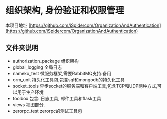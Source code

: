 # 组织架构, 身份验证和权限管理

本项目地址 [https://github.com/iSpidercom/OrganizationAndAuthentication](https://github.com/iSpidercom/OrganizationAndAuthentication)

## 文件夹说明

* authorization_package 组织架构
* global_logging 全局日志
* nameko_test 微服务框架,需要RabbitMQ支持.备用
* orm_unit 持久化工具包,包含sql和mongodb的持久化工具
* socket_tools  异步socket的服务端和客户端工具,包含TCP和UDP两种方式,可以用于生产环境
* toolbox 包含: 日志工具, 邮件工具和flask工具
* views  视图部分.
* zerorpc_test  zerorpc的测试工具包